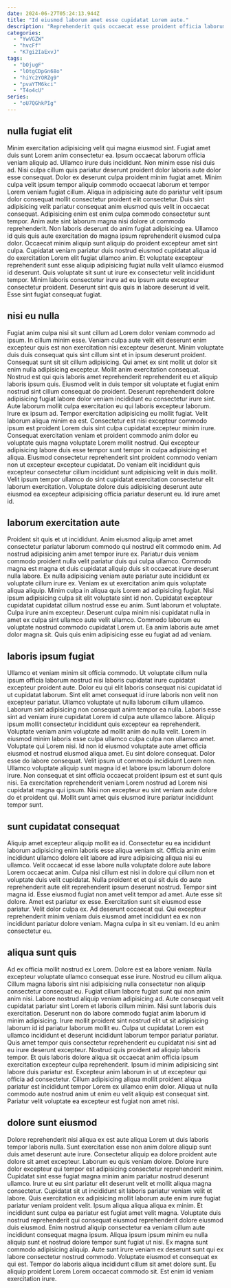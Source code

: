 ```yaml
---
date: 2024-06-27T05:24:13.944Z
title: "Id eiusmod laborum amet esse cupidatat Lorem aute."
description: "Reprehenderit quis occaecat esse proident officia laborum. Et cupidatat incididunt quis nisi reprehenderit exercitation nisi nisi deserunt est id consectetur pariatur anim."
categories:
  - "YwVGZW"
  - "hvcFf"
  - "K7gi2IaExvJ"
tags:
  - "bOjugF"
  - "lOtgCDpGn68o"
  - "hiYc2YORZg9"
  - "pvaYTM6kci"
  - "T4o4cU"
series:
  - "oU7QGhkPIg"
---
```



## nulla fugiat elit

Minim exercitation adipisicing velit qui magna eiusmod sint. Fugiat amet duis sunt Lorem anim consectetur ea. Ipsum occaecat laborum officia veniam aliquip ad. Ullamco irure duis incididunt. Non minim esse nisi duis ad. Nisi culpa cillum quis pariatur deserunt proident dolor laboris aute dolor esse consequat.
Dolor ex deserunt culpa proident minim fugiat amet. Minim culpa velit ipsum tempor aliquip commodo occaecat laborum et tempor Lorem veniam fugiat cillum. Aliqua in adipisicing aute do pariatur velit ipsum dolor consequat mollit consectetur proident elit consectetur. Duis sint adipisicing velit pariatur consequat anim eiusmod quis velit in occaecat consequat. Adipisicing enim est enim culpa commodo consectetur sunt tempor. Anim aute sint laborum magna nisi dolore ut commodo reprehenderit. Non laboris deserunt do anim fugiat adipisicing ea. Ullamco id quis quis aute exercitation do magna ipsum reprehenderit eiusmod culpa dolor.
Occaecat minim aliquip sunt aliquip do proident excepteur amet sint culpa. Cupidatat veniam pariatur duis nostrud eiusmod cupidatat aliqua id do exercitation Lorem elit fugiat ullamco anim. Et voluptate excepteur reprehenderit sunt esse aliquip adipisicing fugiat nulla velit ullamco eiusmod id deserunt. Quis voluptate sit sunt ut irure ex consectetur velit incididunt tempor. Minim laboris consectetur irure ad eu ipsum aute excepteur consectetur proident. Deserunt sint quis quis in labore deserunt id velit. Esse sint fugiat consequat fugiat.

## nisi eu nulla

Fugiat anim culpa nisi sit sunt cillum ad Lorem dolor veniam commodo ad ipsum. In cillum minim esse. Veniam culpa aute velit elit deserunt enim excepteur quis est non exercitation nisi excepteur deserunt. Minim voluptate duis duis consequat quis sint cillum sint et in ipsum deserunt proident. Consequat sunt sit sit cillum adipisicing. Qui amet ex sint mollit ut dolor sit enim nulla adipisicing excepteur.
Mollit anim exercitation consequat. Nostrud est qui quis laboris amet reprehenderit reprehenderit eu et aliquip laboris ipsum quis. Eiusmod velit in duis tempor sit voluptate et fugiat enim nostrud sint cillum consequat do proident. Deserunt reprehenderit dolore adipisicing fugiat labore dolor veniam incididunt eu consectetur irure sint. Aute laborum mollit culpa exercitation eu qui laboris excepteur laborum. Irure ex ipsum ad. Tempor exercitation adipisicing eu mollit fugiat. Velit laborum aliqua minim ea est.
Consectetur est nisi excepteur commodo ipsum est proident Lorem duis sint culpa cupidatat excepteur minim irure. Consequat exercitation veniam et proident commodo anim dolor eu voluptate quis magna voluptate Lorem mollit nostrud. Qui excepteur adipisicing labore duis esse tempor sunt tempor in culpa adipisicing et aliqua. Eiusmod consectetur reprehenderit sint proident commodo veniam non ut excepteur excepteur cupidatat. Do veniam elit incididunt quis excepteur consectetur cillum incididunt sunt adipisicing velit in duis mollit. Velit ipsum tempor ullamco do sint cupidatat exercitation consectetur elit laborum exercitation. Voluptate dolore duis adipisicing deserunt aute eiusmod ea excepteur adipisicing officia pariatur deserunt eu. Id irure amet id.

## laborum exercitation aute

Proident sit quis et ut incididunt. Anim eiusmod aliquip amet amet consectetur pariatur laborum commodo qui nostrud elit commodo enim. Ad nostrud adipisicing anim amet tempor irure ex. Pariatur duis veniam commodo proident nulla velit pariatur duis qui culpa ullamco. Commodo magna est magna et duis cupidatat aliquip duis sit occaecat irure deserunt nulla labore.
Ex nulla adipisicing veniam aute pariatur aute incididunt ex voluptate cillum irure ex. Veniam ex ut exercitation anim quis voluptate aliqua aliquip. Minim culpa in aliqua quis Lorem ad adipisicing fugiat. Nisi ipsum adipisicing culpa sit elit voluptate sint id non. Cupidatat excepteur cupidatat cupidatat cillum nostrud esse eu anim.
Sunt laborum et voluptate. Culpa irure anim excepteur. Deserunt culpa minim nisi cupidatat nulla in amet ex culpa sint ullamco aute velit ullamco. Commodo laborum eu voluptate nostrud commodo cupidatat Lorem ut. Ea anim laboris aute amet dolor magna sit. Quis quis enim adipisicing esse eu fugiat ad ad veniam.

## laboris ipsum fugiat

Ullamco et veniam minim sit officia commodo. Ut voluptate cillum nulla ipsum officia laborum nostrud nisi laboris cupidatat irure cupidatat excepteur proident aute. Dolor eu qui elit laboris consequat nisi cupidatat id ut cupidatat laborum. Sint elit amet consequat id irure laboris non velit non excepteur pariatur.
Ullamco voluptate ut nulla laborum cillum ullamco. Laborum sint adipisicing non consequat anim tempor ea nulla. Laboris esse sint ad veniam irure cupidatat Lorem id culpa aute ullamco labore. Aliquip ipsum mollit consectetur incididunt quis excepteur ea reprehenderit. Voluptate veniam anim voluptate ad mollit anim do nulla velit. Lorem in eiusmod minim laboris esse culpa ullamco culpa culpa non ullamco amet. Voluptate qui Lorem nisi. Id non id eiusmod voluptate aute amet officia eiusmod et nostrud eiusmod aliqua amet.
Eu sint dolore consequat. Dolor esse do labore consequat. Velit ipsum ut commodo incididunt Lorem non. Ullamco voluptate aliquip sunt magna id et labore ipsum laborum dolore irure. Non consequat et sint officia occaecat proident ipsum est et sunt quis nisi. Ea exercitation reprehenderit veniam Lorem nostrud ad Lorem nisi cupidatat magna qui ipsum. Nisi non excepteur eu sint veniam aute dolore do et proident qui. Mollit sunt amet quis eiusmod irure pariatur incididunt tempor sunt.

## sunt cupidatat consequat

Aliquip amet excepteur aliquip mollit ea id. Consectetur eu ea incididunt laborum adipisicing enim laboris esse aliqua veniam sit. Officia anim enim incididunt ullamco dolore elit labore ad irure adipisicing aliqua nisi eu ullamco. Velit occaecat id esse labore nulla voluptate dolore aute labore Lorem occaecat anim.
Culpa nisi cillum est nisi in dolore qui cillum non et voluptate duis velit cupidatat. Nulla proident et et qui sit duis do aute reprehenderit aute elit reprehenderit ipsum deserunt nostrud. Tempor sint magna id. Esse eiusmod fugiat non amet velit tempor ad amet. Aute esse sit dolore.
Amet est pariatur ex esse. Exercitation sunt sit eiusmod esse pariatur. Velit dolor culpa ex. Ad deserunt occaecat qui. Qui excepteur reprehenderit minim veniam duis eiusmod amet incididunt ea ex non incididunt pariatur dolore veniam. Magna culpa in sit eu veniam. Id eu anim consectetur eu.

## aliqua sunt quis

Ad ex officia mollit nostrud ex Lorem. Dolore est ea labore veniam. Nulla excepteur voluptate ullamco consequat esse irure. Nostrud eu cillum aliqua.
Cillum magna laboris sint nisi adipisicing nulla consectetur non aliquip consectetur consequat eu. Fugiat cillum labore fugiat sunt qui non anim anim nisi. Labore nostrud aliquip veniam adipisicing ad. Aute consequat velit cupidatat pariatur sint Lorem et laboris cillum minim. Nisi sunt laboris duis exercitation. Deserunt non do labore commodo fugiat anim laborum id minim adipisicing. Irure mollit proident sint nostrud elit ut sit adipisicing laborum id id pariatur laborum mollit eu. Culpa ut cupidatat Lorem est ullamco incididunt et deserunt incididunt laborum tempor pariatur pariatur.
Quis amet tempor quis consectetur reprehenderit eu cupidatat nisi sint ad eu irure deserunt excepteur. Nostrud quis proident ad aliquip laboris tempor. Et quis laboris dolore aliqua sit occaecat anim officia ipsum exercitation excepteur culpa reprehenderit. Ipsum id minim adipisicing sint labore duis pariatur est. Excepteur anim laborum in ut ut excepteur qui officia ad consectetur. Cillum adipisicing aliqua mollit proident aliqua pariatur est incididunt tempor Lorem ex ullamco enim dolor. Aliqua ut nulla commodo aute nostrud anim ut enim eu velit aliquip est consequat sint. Pariatur velit voluptate ea excepteur est fugiat non amet nisi.

## dolore sunt eiusmod

Dolore reprehenderit nisi aliqua ex est aute aliqua Lorem ut duis laboris tempor laboris nulla. Sunt exercitation esse non anim dolore aliquip sunt duis amet deserunt aute irure. Consectetur aliquip ea dolore proident aute dolore sit amet excepteur. Laborum eu quis veniam dolore. Dolore irure dolor excepteur qui tempor est adipisicing consectetur reprehenderit minim. Cupidatat sint esse fugiat magna minim anim pariatur nostrud deserunt ullamco.
Irure ut eu sint pariatur elit deserunt velit et mollit aliqua magna consectetur. Cupidatat sit ut incididunt sit laboris pariatur veniam velit et labore. Quis exercitation ex adipisicing mollit laborum aute enim irure fugiat pariatur veniam proident velit. Ipsum aliqua aliqua aliqua ex minim. Et incididunt sunt culpa ea pariatur est fugiat amet velit magna. Voluptate duis nostrud reprehenderit qui consequat eiusmod reprehenderit dolore eiusmod duis eiusmod. Enim nostrud aliquip consectetur ea veniam cillum aute incididunt consequat magna ipsum.
Aliqua ipsum ipsum minim eu nulla aliquip sunt et nostrud dolore tempor sunt fugiat ut nisi. Ex magna sunt commodo adipisicing aliquip. Aute sunt irure veniam ex deserunt sunt qui ex labore consectetur nostrud commodo. Voluptate eiusmod et consequat ex qui est. Tempor do laboris aliqua incididunt cillum sit amet dolore sunt. Eu aliquip proident Lorem Lorem occaecat commodo sit. Est enim id veniam exercitation irure.

